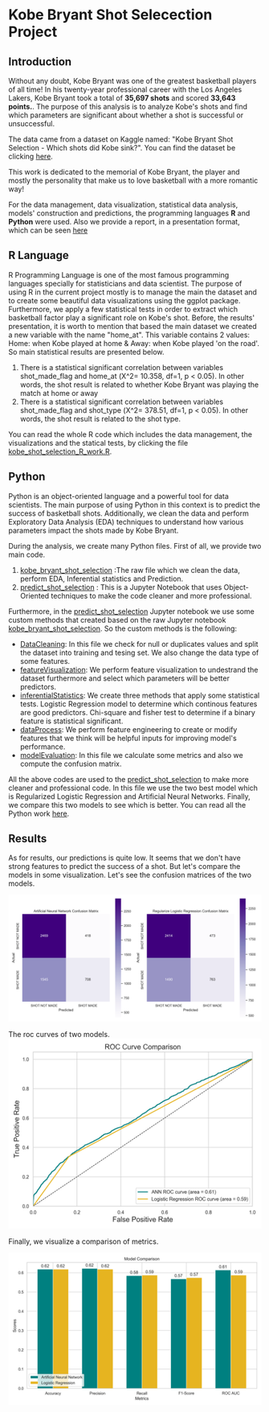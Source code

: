 # Kobe Bryant Shot Selecection Project

## Introduction

Without any doubt, Kobe Bryant was one of the greatest basketball players of all time! In his twenty-year professional career with the Los Angeles Lakers, Kobe Bryant took a total of **35,697 shots** and scored **33,643 points.**. The purpose of this analysis is to analyze Kobe's shots and find which parameters are significant about whether a shot is successful or unsuccessful.

The data came from a dataset on Kaggle named: "Kobe Bryant Shot Selection - Which shots did Kobe sink?". You can find the dataset be clicking [here](https://www.kaggle.com/competitions/kobe-bryant-shot-selection).

This work is dedicated to the memorial of Kobe Bryant, the player and mostly the personality that make us to love basketball with a more romantic way!

For the data management, data visualization, statistical data analysis, models' construction and predictions, the programming languages **R** and **Python** were used. Also we provide a report, in a presentation format, which can be seen [here]()

## R Language
R Programming Language is one of the most famous programming languages specially for statisticians and data scientist. The purpose of using R in the current project mostly is to manage the main the dataset and to create some beautiful data visualizations using the ggplot package. Furthermore, we apply a few statistical tests in order to extract which basketball factor play a significant role on Kobe's shot. 
Before, the results' presentation, it is worth to mention that based the main dataset we created a new variable with the name "home_at". This variable contains 2 values: Home: when Kobe played at home & Away: when Kobe played 'on the road'. So main statistical results are presented below.
1. There is a statistical significant correlation between variables shot_made_flag and home_at (Χ^2= 10.358, df=1, p < 0.05). In other words, the shot result is related to whether Kobe Bryant was playing the match at home or away 
2. There is a statistical significant correlation between variables shot_made_flag and shot_type (Χ^2= 378.51, df=1, p < 0.05). In other words, the shot result is related to the shot type.

You can read the whole R code which includes the data management, the visualizations and the statical tests, by clicking the file [kobe_shot_selection_R_work.R]().  

## Python
Python is an object-oriented language and a powerful tool for data scientists. The main purpose of using Python in this context is to predict the success of basketball shots. Additionally, we clean the data and perform Exploratory Data Analysis (EDA) techniques to understand how various parameters impact the shots made by Kobe Bryant.

During the analysis, we create many Python files. First of all, we provide two main code.

1. [kobe_bryant_shot_selection]() :The raw file which we clean the data, perform EDA, Inferential statistics and Prediction.
2. [predict_shot_selection]() : This is a Jupyter Notebook that uses Object-Oriented techniques to make the code cleaner and more professional. 

Furthermore, in the [predict_shot_selection]() Jupyter notebook we use some custom methods that created based on the raw Jupyter notebook [kobe_bryant_shot_selection](). So the custom methods is the following:

- [DataCleaning](): In this file we check for null or duplicates values and split the dataset into training and tesing set. We also change the data type of some features.
- [featureVisualization](): We perform feature visualization to undestrand the dataset furthermore and select which parameters will be better predictors.
- [inferentialStatistics](): We create three methods that apply some statistical tests. Logistic Regression model to determine which continous features are good predictors. Chi-square and fisher test to determine if a binary feature is statistical significant. 
- [dataProcess](): We perform feature engineering to create or modify features that we think will be helpful inputs for improving model's performance.
- [modelEvaluation](): In this file we calculate some metrics and also we compute the confusion matrix.


All the above codes are used to the [predict_shot_selection]() to make more cleaner and professional code. In this file we use the two best model which is Regularized Logistic Regression and Artificial Neural Networks. Finally, we compare this two models to see which is better. You can read all the Python work [here]().

## Results

As for results, our predictions is quite low. It seems that we don't have strong features to predict the success of a shot. But let's compare the models in some visualization.
Let's see the confusion matrices of the two models.

![Poll Mockup](./images/confusion_matrices2.png)


The roc curves of two models.
![Poll Mockup](./images/roc_curves_comparison.png)

Finally, we visualize a comparison of metrics.

![Poll Mockup](./images/metrics_comparison.png)
